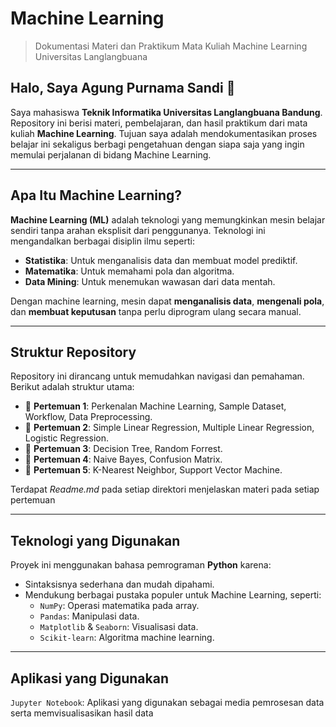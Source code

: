 # Machine Learning  
> Dokumentasi Materi dan Praktikum Mata Kuliah Machine Learning Universitas Langlangbuana  

## Halo, Saya Agung Purnama Sandi 👋  
Saya mahasiswa **Teknik Informatika Universitas Langlangbuana Bandung**. Repository ini berisi materi, pembelajaran, dan hasil praktikum dari mata kuliah **Machine Learning**. Tujuan saya adalah mendokumentasikan proses belajar ini sekaligus berbagi pengetahuan dengan siapa saja yang ingin memulai perjalanan di bidang Machine Learning.  

---

## Apa Itu Machine Learning?  
**Machine Learning (ML)** adalah teknologi yang memungkinkan mesin belajar sendiri tanpa arahan eksplisit dari penggunanya. Teknologi ini mengandalkan berbagai disiplin ilmu seperti:  
- **Statistika**: Untuk menganalisis data dan membuat model prediktif.  
- **Matematika**: Untuk memahami pola dan algoritma.  
- **Data Mining**: Untuk menemukan wawasan dari data mentah.  

Dengan machine learning, mesin dapat **menganalisis data**, **mengenali pola**, dan **membuat keputusan** tanpa perlu diprogram ulang secara manual.

---

## Struktur Repository  
Repository ini dirancang untuk memudahkan navigasi dan pemahaman. Berikut adalah struktur utama:  
- 📁 **Pertemuan 1**: Perkenalan Machine Learning, Sample Dataset, Workflow, Data Preprocessing. 
- 📁 **Pertemuan 2**: Simple Linear Regression, Multiple Linear Regression, Logistic Regression.
- 📁 **Pertemuan 3**: Decision Tree, Random Forrest.
- 📁 **Pertemuan 4**: Naive Bayes, Confusion Matrix.
- 📁 **Pertemuan 5**: K-Nearest Neighbor, Support Vector Machine.

Terdapat *Readme.md* pada setiap direktori menjelaskan materi pada setiap pertemuan

---

## Teknologi yang Digunakan  
Proyek ini menggunakan bahasa pemrograman **Python** karena:  
- Sintaksisnya sederhana dan mudah dipahami.  
- Mendukung berbagai pustaka populer untuk Machine Learning, seperti:  
  - `NumPy`: Operasi matematika pada array.  
  - `Pandas`: Manipulasi data.  
  - `Matplotlib` & `Seaborn`: Visualisasi data.  
  - `Scikit-learn`: Algoritma machine learning.  

---

## Aplikasi yang Digunakan
`Jupyter Notebook`: Aplikasi yang digunakan sebagai media pemrosesan data serta memvisualisasikan hasil data
